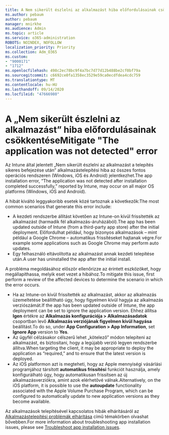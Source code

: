```yaml
---
title: A Nem sikerült észlelni az alkalmazást hiba előfordulásainak csökkentése
ms.author: pebaum
author: pebaum
manager: mnirkhe
ms.audience: Admin
ms.topic: article
ms.service: o365-administration
ROBOTS: NOINDEX, NOFOLLOW
localization_priority: Priority
ms.collection: Adm_O365
ms.custom:
- "9000171"
- "1712"
ms.openlocfilehash: 498c2ec78bc9f4a7bc7d77d12b488be2cf0bf79a
ms.sourcegitcommit: c6692ce0fa1358ec3529e59ca0ecdfdea4cdc759
ms.translationtype: MT
ms.contentlocale: hu-HU
ms.lasthandoff: 09/14/2020
ms.locfileid: "47666980"
---
```

# <a name="mitigate-the-application-was-not-detected-error"></a><span data-ttu-id="7d001-102">A „Nem sikerült észlelni az alkalmazást” hiba előfordulásainak csökkentése</span><span class="sxs-lookup"><span data-stu-id="7d001-102">Mitigate "The application was not detected" error</span></span>

<span data-ttu-id="7d001-103">Az Intune által jelentett „Nem sikerült észlelni az alkalmazást a telepítés sikeres befejezése után” alkalmazástelepítési hiba az összes fontos operációs rendszeren (Windows, iOS és Android) jelentkezhet.</span><span class="sxs-lookup"><span data-stu-id="7d001-103">The app installation error, “The application was not detected after installation completed successfully,” reported by Intune, may occur on all major OS platforms (Windows, iOS and Android).</span></span>

<span data-ttu-id="7d001-104">A hibát kiváltó leggyakoribb esetek közé tartoznak a következők:</span><span class="sxs-lookup"><span data-stu-id="7d001-104">The most common scenarios that generate this error include:</span></span>

- <span data-ttu-id="7d001-105">A kezdeti rendszerbe állítást követően az Intune-on kívül frissítették az alkalmazást (harmadik fél alkalmazás-áruházából).</span><span class="sxs-lookup"><span data-stu-id="7d001-105">The app has been updated outside of Intune (from a third-party app store) after the initial deployment.</span></span> <span data-ttu-id="7d001-106">Előfordulhat például, hogy bizonyos alkalmazások – mint például a Google Chrome – automatikus frissítéseket hajtanak végre.</span><span class="sxs-lookup"><span data-stu-id="7d001-106">For example some applications such as Google Chrome may perform auto updates.</span></span>
- <span data-ttu-id="7d001-107">Egy felhasználó eltávolította az alkalmazást annak kezdeti telepítése után.</span><span class="sxs-lookup"><span data-stu-id="7d001-107">A user has uninstalled the app after the initial install.</span></span>

<span data-ttu-id="7d001-108">A probléma megoldásához először ellenőrizze az érintett eszközöket, hogy megállapíthassa, melyik eset vezet a hibához.</span><span class="sxs-lookup"><span data-stu-id="7d001-108">To mitigate this issue, first perform a review of the affected devices to determine the scenario in which the error occurs.</span></span>

- <span data-ttu-id="7d001-109">Ha az Intune-on kívül frissítették az alkalmazást, akkor az alkalmazás üzemeltetése beállítható úgy, hogy figyelmen kívül hagyja az alkalmazás verziószámát.</span><span class="sxs-lookup"><span data-stu-id="7d001-109">If the app has been updated outside of Intune, the app deployment can be set to ignore the application version.</span></span> <span data-ttu-id="7d001-110">Ehhez állítsa **Igen** értékre az **Alkalmazás konfigurációja > Alkalmazásadatok** csoportban levő **Alkalmazás verziójának figyelmen kívül hagyása** beállítást.</span><span class="sxs-lookup"><span data-stu-id="7d001-110">To do so, under **App Configuration > App Information**, set **Ignore App** version to **Yes**.</span></span>
- <span data-ttu-id="7d001-111">Az ügyfél célzásakor célszerű lehet „kötelező” módon telepíteni az alkalmazást, és biztosítani, hogy a legújabb verzió legyen rendszerbe állítva.</span><span class="sxs-lookup"><span data-stu-id="7d001-111">When targeting the client, it may be appropriate to deploy the application as “required,” and to ensure that the latest version is deployed.</span></span>
- <span data-ttu-id="7d001-112">Az iOS platformon azt is megteheti, hogy az Apple mennyiségi vásárlási programjához társított **automatikus frissítési** funkciót használja, amely konfigurálható úgy, hogy automatikusan frissítsen az új alkalmazásverziókra, amint azok elérhetővé válnak.</span><span class="sxs-lookup"><span data-stu-id="7d001-112">Alternatively, on the iOS platform, it is possible to use the **autoupdate** functionality associated with the Apple Volume Purchase Program, which can be configured to automatically update to new application versions as they become available.</span></span>

<span data-ttu-id="7d001-113">Az alkalmazások telepítésével kapcsolatos hibák elhárításáról az [Alkalmazástelepítési problémák elhárítása](https://docs.microsoft.com/intune/troubleshoot-app-install) című témakörben olvashat bővebben.</span><span class="sxs-lookup"><span data-stu-id="7d001-113">For more information about troubleshooting app installation issues, please see [Troubleshoot app installation issues](https://docs.microsoft.com/intune/troubleshoot-app-install).</span></span>
